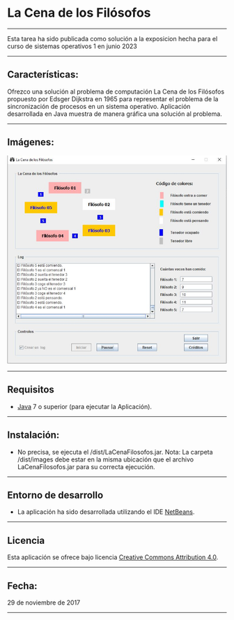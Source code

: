 La Cena de los Filósofos
=================================

_ _ _
Esta tarea ha sido publicada como solución a la exposicion hecha para el curso de sistemas operativos 1 en junio 2023
_ _ _
## Características:
Ofrezco una solución al problema de computación La Cena de los Filósofos propuesto por Edsger Dijkstra en 1965 para representar el problema de la sincronización de procesos en un sistema operativo.
Aplicación desarrollada en Java muestra de manera gráfica una solución al problema.

- - -
## Imágenes:
![img01]

- - -
## Requisitos
- [Java] 7 o superior (para ejecutar la Aplicación).

- - -
## Instalación:
- No precisa, se ejecuta el /dist/LaCenaFilosofos.jar.
Nota: La carpeta /dist/images debe estar en la misma ubicación que el archivo LaCenaFilosofos.jar para su correcta ejecución.

- - -
## Entorno de desarrollo
- La aplicación ha sido desarrollada utilizando el IDE [NetBeans].

- - -
## Licencia
Esta aplicación se ofrece bajo licencia [Creative Commons Attribution 4.0](https://choosealicense.com/licenses/cc-by-4.0/).

- - -
## Fecha:
29 de noviembre de 2017

- - -


[img01]: ./readme_imagenes/img01.jpg
[Java]: https://www.java.com/
[NetBeans]: https://netbeans.org/
